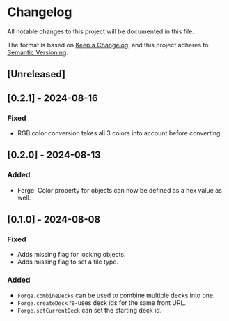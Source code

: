 # Changelog

All notable changes to this project will be documented in this file.

The format is based on [Keep a Changelog](https://keepachangelog.com/en/1.1.0/),
and this project adheres to [Semantic Versioning](https://semver.org/spec/v2.0.0.html).

## [Unreleased]

## [0.2.1] - 2024-08-16

### Fixed

- RGB color conversion takes all 3 colors into account before converting.

## [0.2.0] - 2024-08-13

### Added

- Forge: Color property for objects can now be defined as a hex value as well.

## [0.1.0] - 2024-08-08

### Fixed

- Adds missing flag for locking objects.
- Adds missing flag to set a tile type.

### Added

- `Forge.combineDecks` can be used to combine multiple decks into one.
- `Forge.createDeck` re-uses deck ids for the same front URL.
- `Forge.setCurrentDeck` can set the starting deck id.
